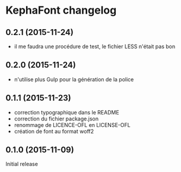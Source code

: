 # KephaFont changelog

## 0.2.1 (2015-11-24)

 - il me faudra une procédure de test, le fichier LESS n'était pas bon

## 0.2.0 (2015-11-24)

 - n'utilise plus Gulp pour la génération de la police

## 0.1.1 (2015-11-23)

 - correction typographique dans le README
 - correction du fichier package.json
 - renommage de LICENCE-OFL en LICENSE-OFL
 - création de font au format woff2

## 0.1.0 (2015-11-09)

Initial release

